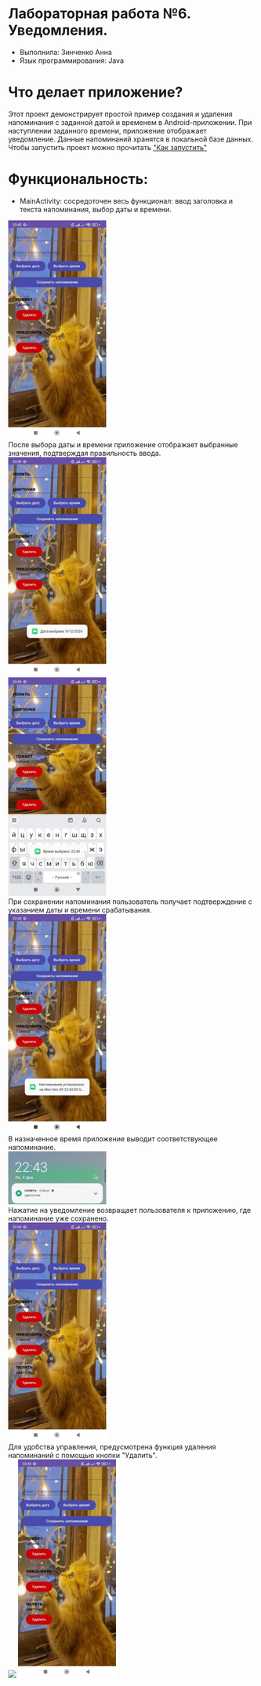 # Лабораторная работа №6. Уведомления.
* Выполнила: Зинченко Анна
* Язык программирования: Java

# Что делает приложение?
Этот проект демонстрирует простой пример создания и удаления напоминания с заданной датой и временем в Android-приложении. При наступлении заданного времени, приложение отображает уведомление. Данные напоминаний хранятся в локальной базе данных. 
Чтобы запустить проект можно прочитать ["Как запустить"](#как-запустить)

# Функциональность:
* MainActivity:
    сосредоточен весь функционал: ввод заголовка и текста напоминания, выбор даты и времени. 
<div align="left">
  <img src="https://github.com/domosedochka/Laba6/blob/main/Screenshot_2024-12-09-22-44-09-366_com.miui.videoplayer.jpg" width="200" />
</div>
    После выбора даты и времени приложение отображает выбранные значения, подтверждая правильность ввода. 
<div align="left">
  <img src="https://github.com/domosedochka/Laba6/blob/main/Screenshot_2024-12-09-22-44-19-961_com.miui.videoplayer.jpg" width="200" />
</div>
<div align="left">
  <img src="https://github.com/domosedochka/Laba6/blob/main/Screenshot_2024-12-09-22-44-26-413_com.miui.videoplayer.jpg" width="200" />
</div>
    При сохранении напоминания пользователь получает подтверждение с указанием даты и времени срабатывания.
<div align="left">
  <img src="https://github.com/domosedochka/Laba6/blob/main/Screenshot_2024-12-09-22-44-43-622_com.miui.videoplayer.jpg" width="200" />
</div>
    В назначенное время приложение выводит соответствующее напоминание.
<div align="left">
  <img src="https://github.com/domosedochka/Laba6/blob/main/-2147483648_-243788.jpg" width="200" />
</div>
   Нажатие на уведомление возвращает пользователя к приложению, где напоминание уже сохранено.
<div align="left">
  <img src="https://github.com/domosedochka/Laba6/blob/main/Screenshot_2024-12-09-22-45-34-542_com.miui.videoplayer.jpg" width="200" />
</div>
   Для удобства управления, предусмотрена функция удаления напоминаний с помощью кнопки "Удалить".
<div align="left">
  <img src="При нажатии на напоминание пользователь попадает в само приложение, где его напоминание уже сохранено.
<div align="left">
  <img src="https://github.com/domosedochka/Laba6/blob/main/Screenshot_2024-12-09-22-45-34-542_com.miui.videoplayer.jpg" width="200" />
</div>
